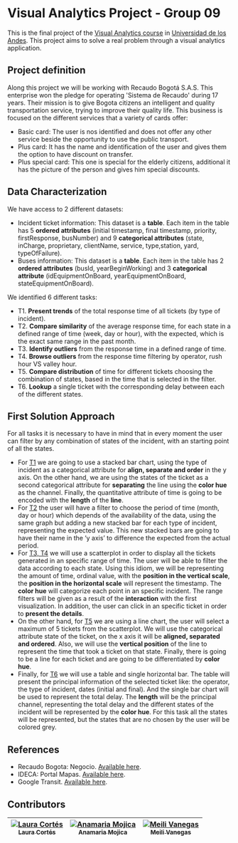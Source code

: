# Visual Analytics Project - Group 09

This is the final project of the [Visual Analytics course](http://johnguerra.co/classes/isis_4822_fall_2016/) in [Universidad de los Andes](http://www.uniandes.edu.co/). This project aims to solve a real problem through a visual analytics application. 

## Project definition

Along this project we will be working with Recaudo Bogotá S.A.S. This enterprise won the pledge for operating 'Sistema de Recaudo' during 17 years. Their mission is to give Bogota citizens an intelligent and quality transportation service, trying to improve their quality life. 
This business is focused on the different services that a variety of cards offer:
- Basic card: The user is nos identified and does not offer any other service beside the opportunity to use the public transport.
- Plus card: It has the name and identification of the user and gives them the option to have discount on transfer.
- Plus special card: This one is special for the elderly citizens, additional it has the picture of the person and gives him special discounts.

## Data Characterization

We have access to 2 different datasets:

- Incident ticket information: This dataset is a **table**. Each item in the table has 5 **ordered attributes** (initial timestamp, final timestamp, priority, firstResponse, busNumber) and 9 **categorical attributes** (state, inCharge, proprietary, clientName, service, type,station, yard, typeOfFailure).
- Buses information: This dataset is a **table**. Each item in the table has 2 **ordered attributes** (busId, yearBeginWorking) and 3 **categorical attribute** (idEquipmentOnBoard, yearEquipmentOnBoard, stateEquipmentOnBoard).
 
 
We identified 6 different tasks:
 
- T1. **Present trends** of the total response time of all tickets (by type of incident).
- T2. **Compare similarity** of the average response time, for each state in a defined range of time (week, day or hour), with the expected, which is the exact same range in the past month. 
- T3. **Identify outliers** from the response time in a defined range of time. 
- T4. **Browse outliers** from the response time filtering by operator, rush hour VS valley hour.
- T5. **Compare distribution** of time for different tickets choosing the combination of states, based in the time that is selected in the filter. 
- T6. **Lookup** a single ticket  with the corresponding delay between each of the different states. 
 
## First Solution Approach
For all tasks it is necessary to have in mind that in every moment the user can filter by any combination of states of the incident, with an starting point of all the states.

- For <ins>T1</ins> we are going to use a stacked bar chart, using the type of incident as a categorical attribute for **align, separate and order** in the y axis. On the other hand, we are using the states of the ticket as a second categorical attribute for **separating** the line using the **color hue** as the channel. Finally, the quantitative attribute of time is going to be encoded with the **length** of the **line**.
- For <ins>T2</ins> the user will have a filter to choose the period of time (month, day or hour) which depends of the availability of the data, using the same graph but adding a new stacked bar for each type of incident, representing the expected value. This new stacked bars are going to have their name in the ‘y axis’ to difference the expected from the actual period.   
- For <ins>T3, T4</ins> we will use a scatterplot in order to display all the tickets generated in an specific range of time. The user will be able to filter the data according to each state. Using this idiom, we will be representing the amount of time, ordinal value, with the **position in the vertical scale**, the **position in the horizontal scale** will represent the timestamp. The **color hue** will categorize each point in an specific incident. The range filters will be given as a result of the **interaction** with the first visualization. In addition, the user can click in an specific ticket in order to **present the details**.
- On the other hand, for <ins>T5</ins> we are using a line chart, the user will select a maximum of 5 tickets from the scatterplot. We will use the categorical attribute state of the ticket, on the x axis it will be **aligned, separated and ordered**. Also, we will use the **vertical position** of the line to represent the time that took a ticket on that state. Finally, there is going to be a line for each ticket and are going to be differentiated by **color hue**.
- Finally, for <ins>T6</ins> we will use a table and single horizontal bar. The table will present the principal information of the selected ticket  like: the operator, the type of incident, dates (initial and final). And the single bar chart will be used to represent the total delay. The **length** will be the principal channel, representing the total delay and the different states of the incident will be represented by the **color hue**.  For this task all the states will be represented, but the states that are no chosen by the user will be colored grey.


## References
- Recaudo Bogota: Negocio. [Available here](http://conexion.recaudobogota.com/content/negocio).
- IDECA: Portal Mapas. [Available here](http://mapas.bogota.gov.co/portalmapas/).
- Google Transit. [Available here](https://www.google.com/maps?saddr=Calle+185%2C+Bogot%C3%A1%2C+Colombia&daddr=Universidad+de+los+Andes+-+edificio+Mario+Laserna%2C+Bogot%C3%A1%2C+Colombia&ie=UTF8&f=d&sort=def&dirflg=r&hl=en).

## Contributors
<!-- Contributors table START -->
| [![Laura Cortés](https://avatars.githubusercontent.com/LauraCortes?s=100)<br /><sub>Laura Cortés</sub>](https://github.com/LauraCortes)<br />| [![Anamaria Mojica](https://avatars.githubusercontent.com/aiMojica10?s=100)<br /><sub>Anamaria Mojica</sub>](https://github.com/aiMojica10)<br />| [![Meili Vanegas](https://avatars.githubusercontent.com/mvanegas10?s=100)<br /><sub>Meili Vanegas</sub>](https://github.com/mvanegas10)<br /> |
| :---: | :---: | :---: |

<!-- Contributors table END -->
